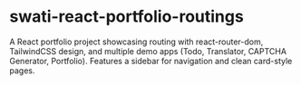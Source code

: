 # swati-react-portfolio-routings
A React portfolio project showcasing routing with react-router-dom, TailwindCSS design, and multiple demo apps (Todo, Translator, CAPTCHA Generator, Portfolio). Features a sidebar for navigation and clean card-style pages.
